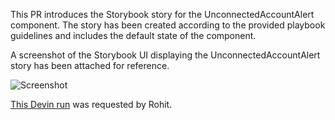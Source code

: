 This PR introduces the Storybook story for the UnconnectedAccountAlert component. The story has been created according to the provided playbook guidelines and includes the default state of the component.

A screenshot of the Storybook UI displaying the UnconnectedAccountAlert story has been attached for reference.

![Screenshot](https://api.devin.ai/attachments/2e23ebfb-bad7-48a7-9de2-47e5fce4e560/unconnected-account-alert.png)

[This Devin run](https://staging.itsdev.in/devin/72741f50f9b74aae9ac1e610dae37832) was requested by Rohit.

